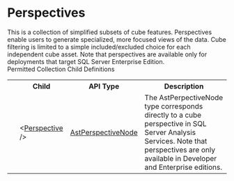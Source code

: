 # Perspectives

<div class="LanguageSummary"><div class ="SummaryItem">This is a collection of simplified subsets of cube features. Perspectives enable users to generate specialized, more focused views of the data. Cube filtering is limited to a simple included/excluded choice for each independent cube asset. Note that perspectives are available only for deployments that target SQL Server Enterprise Edition.</div></div><div class="SchemaBindingGroup"><div class="SchemaBindingGroupHeader">Permitted Collection Child Definitions</div><table id="SchemaBindingList" class="SchemaBindingList"><tbody><tr><th class="SchemaBindingIconColumnHeader">&nbsp;</th><th class="SchemaBindingNameColumnHeader">Child</th><th class="SchemaBindingTypeColumnHeader">API Type</th><th class="SchemaBindingSummaryColumnHeader">Description</th></tr><tr class="cd0"><td class="SchemaBindingIcon"><div class="NotRequired" /></td><td class="SchemaBindingName"><span class="punc">&lt;</span><a href=Varigence.Languages.Biml.Cube.AstPerspectiveNode.html">Perspective</a><span class="punc"> /&gt;</span></td><td class="SchemaBindingType"><a href="../api-reference/Varigence.Languages.Biml.Cube.AstPerspectiveNode.html">AstPerspectiveNode</a></td><td class="SchemaBindingSummary">The AstPerpectiveNode type corresponds directly to a cube perspective in SQL Server Analysis Services.  Note that perspectives are only available in Developer and Enterprise editions.</td></tr></tbody></table></div>